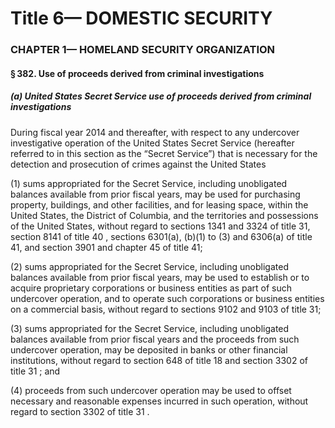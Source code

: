 
# Title 6— DOMESTIC SECURITY
### CHAPTER 1— HOMELAND SECURITY ORGANIZATION
#### § 382. Use of proceeds derived from criminal investigations
##### (a) United States Secret Service use of proceeds derived from criminal investigations

During fiscal year 2014 and thereafter, with respect to any undercover investigative operation of the United States Secret Service (hereafter referred to in this section as the “Secret Service”) that is necessary for the detection and prosecution of crimes against the United States

(1) sums appropriated for the Secret Service, including unobligated balances available from prior fiscal years, may be used for purchasing property, buildings, and other facilities, and for leasing space, within the United States, the District of Columbia, and the territories and possessions of the United States, without regard to sections 1341 and 3324 of title 31, section 8141 of title 40 , sections 6301(a), (b)(1) to (3) and 6306(a) of title 41, and section 3901 and chapter 45 of title 41;

(2) sums appropriated for the Secret Service, including unobligated balances available from prior fiscal years, may be used to establish or to acquire proprietary corporations or business entities as part of such undercover operation, and to operate such corporations or business entities on a commercial basis, without regard to sections 9102 and 9103 of title 31;

(3) sums appropriated for the Secret Service, including unobligated balances available from prior fiscal years and the proceeds from such undercover operation, may be deposited in banks or other financial institutions, without regard to section 648 of title 18 and section 3302 of title 31 ; and

(4) proceeds from such undercover operation may be used to offset necessary and reasonable expenses incurred in such operation, without regard to section 3302 of title 31 .
